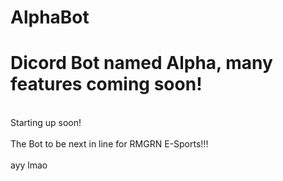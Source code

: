 # AlphaBot
<h1>Dicord Bot named Alpha, many features coming soon!</h1>
<br>Starting up soon!</br>
<br>The Bot to be next in line for RMGRN E-Sports!!!</br>
<br> ayy lmao </br>
